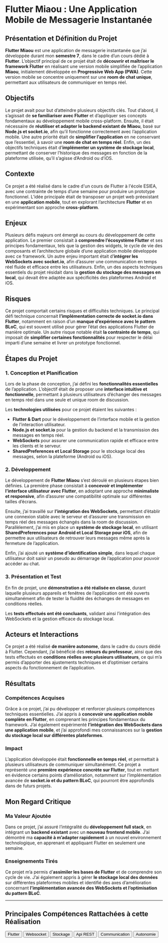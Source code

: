 # Flutter Miaou : Une Application Mobile de Messagerie Instantanée

## Présentation et Définition du Projet
**Flutter Miaou** est une application de messagerie instantanée que j’ai développée durant mon **semestre 7**, dans le cadre d’un cours dédié à **Flutter**. L’objectif principal de ce projet était de **découvrir et maîtriser le framework Flutter** en réalisant une version mobile simplifiée de l’application **Miaou**, initialement développée en **Progressive Web App (PWA)**. Cette version mobile se concentre uniquement sur une **room de chat unique**, permettant aux utilisateurs de communiquer en temps réel.

## Objectifs
Le projet avait pour but d’atteindre plusieurs objectifs clés. Tout d’abord, il s’agissait de **se familiariser avec Flutter** et d’appliquer ses concepts fondamentaux au développement mobile cross-platform. Ensuite, il était nécessaire de **réutiliser et adapter le backend existant de Miaou**, basé sur **Node.js et socket.io**, afin qu’il fonctionne correctement avec l’application mobile. Une autre priorité était de **simplifier l’application** en ne conservant que l’essentiel, à savoir une **room de chat en temps réel**. Enfin, un des objectifs techniques était d’**implémenter un système de stockage local**, permettant de conserver l’historique des messages en fonction de la plateforme utilisée, qu’il s’agisse d’Android ou d’iOS.

## Contexte
Ce projet a été réalisé dans le cadre d'un cours de Flutter à l'école ESIEA, avec une contrainte de temps d’une semaine pour produire un prototype fonctionnel. L’idée principale était de transposer un projet web préexistant en une **application mobile**, tout en explorant l’architecture **Flutter** et en expérimentant son approche **cross-platform**.

## Enjeux
Plusieurs défis majeurs ont émergé au cours du développement de cette application. Le premier consistait à **comprendre l’écosystème Flutter** et ses principes fondamentaux, tels que la gestion des widgets, le cycle de vie des composants et l’architecture globale d’une application mobile développée avec ce framework. Un autre enjeu important était d’**intégrer les WebSockets avec socket.io**, afin d’assurer une communication en temps réel fluide et efficace entre les utilisateurs. Enfin, un des aspects techniques essentiels du projet résidait dans la **gestion du stockage des messages en local**, qui devait être adaptée aux spécificités des plateformes Android et iOS.

## Risques
Ce projet comportait certains risques et difficultés techniques. Le principal défi technique concernait **l’implémentation correcte de socket.io dans Flutter**, notamment en raison d’un **manque d’expérience avec le pattern BLoC**, qui est souvent utilisé pour gérer l’état des applications Flutter de manière optimale. Un autre risque notable était **la contrainte de temps**, qui imposait de **simplifier certaines fonctionnalités** pour respecter le délai imparti d’une semaine et livrer un prototype fonctionnel.

## Étapes du Projet
### 1. Conception et Planification
Lors de la phase de conception, j’ai défini les **fonctionnalités essentielles** de l’application. L’objectif était de proposer une **interface intuitive et fonctionnelle**, permettant à plusieurs utilisateurs d’échanger des messages en temps réel dans une seule et unique room de discussion. 

Les **technologies utilisées** pour ce projet étaient les suivantes :
- **Flutter & Dart** pour le développement de l’interface mobile et la gestion de l’interaction utilisateur.
- **Node.js et socket.io** pour la gestion du backend et la transmission des messages en temps réel.
- **WebSockets** pour assurer une communication rapide et efficace entre les clients et le serveur.
- **SharedPreferences et Local Storage** pour le stockage local des messages, selon la plateforme (Android ou iOS).

### 2. Développement
Le développement de **Flutter Miaou** s’est déroulé en plusieurs étapes bien définies. La première phase consistait à **concevoir et implémenter l’interface utilisateur avec Flutter**, en adoptant une approche **minimaliste et responsive**, afin d’assurer une compatibilité optimale sur différentes tailles d’écrans.

Ensuite, j’ai travaillé sur **l’intégration des WebSockets**, permettant d’établir une connexion stable avec le serveur et d’assurer une transmission en temps réel des messages échangés dans la room de discussion. Parallèlement, j’ai mis en place un **système de stockage local**, en utilisant **SharedPreferences pour Android et Local Storage pour iOS**, afin de permettre aux utilisateurs de retrouver leurs messages même après la fermeture de l’application.

Enfin, j’ai ajouté un **système d’identification simple**, dans lequel chaque utilisateur doit saisir un pseudo au démarrage de l’application pour pouvoir accéder au chat.

### 3. Présentation et Test
En fin de projet, une **démonstration a été réalisée en classe**, durant laquelle plusieurs appareils et fenêtres de l’application ont été ouverts simultanément afin de tester la fluidité des échanges de messages en conditions réelles.

Les **tests effectués ont été concluants**, validant ainsi l’intégration des WebSockets et la gestion efficace du stockage local.

## Acteurs et Interactions
Ce projet a été réalisé **de manière autonome**, dans le cadre du cours dédié à Flutter. Cependant, j’ai bénéficié des **retours du professeur**, ainsi que des tests effectués en **conditions réelles avec plusieurs utilisateurs**, ce qui m’a permis d’apporter des ajustements techniques et d’optimiser certains aspects du fonctionnement de l’application.

## Résultats
### Compétences Acquises
Grâce à ce projet, j’ai pu développer et renforcer plusieurs compétences techniques essentielles. J’ai appris à **concevoir une application mobile complète en Flutter**, en comprenant les principes fondamentaux du framework. J’ai également expérimenté **l’intégration des WebSockets dans une application mobile**, et j’ai approfondi mes connaissances sur la **gestion du stockage local sur différentes plateformes**.

### Impact
L’application développée était **fonctionnelle en temps réel**, et permettait à plusieurs utilisateurs de communiquer simultanément. Ce projet a représenté une **première expérience concrète sur Flutter**, tout en mettant en évidence certains points d’amélioration, notamment sur l’implémentation avancée de **socket.io et du pattern BLoC**, qui pourront être approfondis dans de futurs projets.

## Mon Regard Critique
### Ma Valeur Ajoutée
Dans ce projet, j’ai assuré l’intégralité du **développement full stack**, en intégrant un **backend existant** avec un **nouveau frontend mobile**. J’ai démontré ma **capacité à m’adapter rapidement** à un nouvel environnement technologique, en apprenant et appliquant Flutter en seulement une semaine.

### Enseignements Tirés
Ce projet m’a permis d’**assimiler les bases de Flutter** et de comprendre son cycle de vie. J’ai également appris à gérer **le stockage local des données** sur différentes plateformes mobiles et identifié des axes d’amélioration concernant **l’implémentation avancée des WebSockets et l’optimisation du pattern BLoC**.

---

## Principales Compétences Rattachées à cette Réalisation
<script>
  import { Button } from 'flowbite-svelte';
</script>

<Button pill href="/skills/flutter" color="alternative">Flutter</Button>
<Button pill href="/skills/websocket" color="alternative">Websocket</Button>
<Button pill href="/skills/storage" color="alternative">Stockage</Button>
<Button pill href="/skills/api-rest" color="alternative">Api REST</Button>
<Button pill href="/skills/com" color="alternative">Communication</Button>
<Button pill href="/skills/autonome" color="alternative">Autonomie</Button>